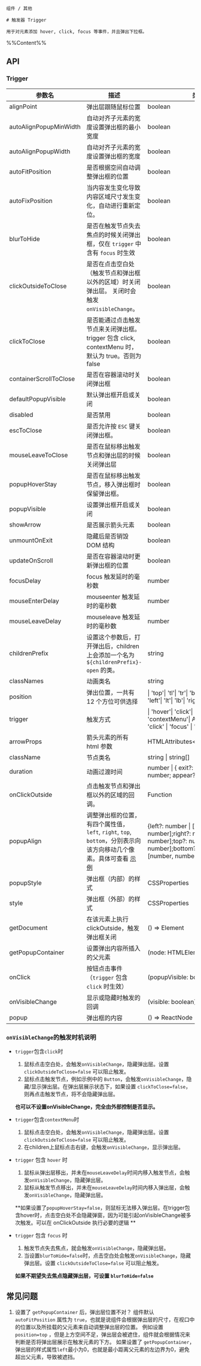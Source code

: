 `````
组件 / 其他

# 触发器 Trigger

用于对元素添加 hover, click, focus 等事件，并且弹出下拉框。
`````

%%Content%%

## API

### Trigger

|参数名|描述|类型|默认值|版本|
|---|---|---|---|---|
|alignPoint|弹出层跟随鼠标位置|boolean |`-`|-|
|autoAlignPopupMinWidth|自动对齐子元素的宽度设置弹出框的最小宽度|boolean |`-`|-|
|autoAlignPopupWidth|自动对齐子元素的宽度设置弹出框的宽度|boolean |`-`|-|
|autoFitPosition|是否根据空间自动调整弹出框的位置|boolean |`true`|-|
|autoFixPosition|当内容发生变化导致内容区域尺寸发生变化，自动进行重新定位。|boolean |`true`|-|
|blurToHide|是否在触发节点失去焦点的时候关闭弹出框，仅在 `trigger` 中含有 `focus` 时生效|boolean |`true`|-|
|clickOutsideToClose|是否在点击空白处（触发节点和弹出框以外的区域）时关闭弹出层。 关闭时会触发 `onVisibleChange`。|boolean |`true`|-|
|clickToClose|是否能通过点击触发节点来关闭弹出框。trigger 包含 click, contextMenu 时，默认为 true。否则为 false|boolean |`-`|-|
|containerScrollToClose|是否在容器滚动时关闭弹出框|boolean |`-`|2.34.0|
|defaultPopupVisible|默认弹出框开启或关闭|boolean |`-`|-|
|disabled|是否禁用|boolean |`-`|-|
|escToClose|是否允许按 `ESC` 键关闭弹出框。|boolean |`-`|-|
|mouseLeaveToClose|是否在鼠标移出触发节点和弹出层的时候关闭弹出层|boolean |`true`|2.22.0|
|popupHoverStay|是否在鼠标移出触发节点，移入弹出框时保留弹出框。|boolean |`true`|-|
|popupVisible|设置弹出框开启或关闭|boolean |`-`|-|
|showArrow|是否展示箭头元素|boolean |`-`|-|
|unmountOnExit|隐藏后是否销毁 DOM 结构|boolean |`true`|-|
|updateOnScroll|是否在容器滚动时更新弹出框的位置|boolean |`-`|2.32.0|
|focusDelay|focus 触发延时的毫秒数|number |`-`|-|
|mouseEnterDelay|mouseenter 触发延时的毫秒数|number |`100`|-|
|mouseLeaveDelay|mouseleave 触发延时的毫秒数|number |`100`|-|
|childrenPrefix|设置这个参数后，打开弹出后，children 上会添加一个名为 `${childrenPrefix}-open` 的类。|string |`-`|-|
|classNames|动画类名|string |`fadeId`|-|
|position|弹出位置，一共有 12 个方位可供选择|\| 'top'\| 'tl'\| 'tr'\| 'bottom'\| 'bl'\| 'br'\| 'left'\| 'lt'\| 'lb'\| 'right'\| 'rt'\| 'rb' |`bottom`|-|
|trigger|触发方式|\| 'hover'\| 'click'\| 'focus'\| 'contextMenu'\| Array<'hover' \| 'click' \| 'focus' \| 'contextMenu'> |`hover`|-|
|arrowProps|箭头元素的所有 html 参数|HTMLAttributes&lt;HTMLDivElement&gt; |`-`|-|
|className|节点类名|string \| string[] |`-`|-|
|duration|动画过渡时间|number \| { exit?: number; enter?: number; appear?: number } |`200`|-|
|onClickOutside|点击触发节点和弹出框以外的区域的回调。|Function |`-`|-|
|popupAlign|调整弹出框的位置，有四个属性值，`left`, `right`, `top`, `bottom`，分别表示向该方向移动几个像素。具体可查看 [示例](/react/components/trigger#设置弹窗位置偏移量)|{left?: number \| [number, number];right?: number \| [number, number];top?: number \| [number, number];bottom?: number \| [number, number];} |`{}`|-|
|popupStyle|弹出框（内部）的样式|CSSProperties |`-`|-|
|style|弹出框（外部）的样式|CSSProperties |`-`|-|
|getDocument|在该元素上执行 clickOutside，触发弹出框关闭|() => Element |`() => window.document`|-|
|getPopupContainer|设置弹出内容所插入的父元素|(node: HTMLElement) => Element |`-`|-|
|onClick|按钮点击事件（`trigger` 包含 `click` 时生效）|(popupVisible: boolean) => void |`-`|-|
|onVisibleChange|显示或隐藏时触发的回调|(visible: boolean) => void |`-`|-|
|popup|弹出框的内容|() => ReactNode |`-`|-|

### `onVisibleChange`的触发时机说明

- `trigger`包含`click`时
  1. 鼠标点击空白处，会触发`onVisibleChange`，隐藏弹出层。设置 `clickOutsideToClose=false` 可以阻止触发。
  2. 鼠标点击触发节点，例如示例中的 `Button`，会触发`onVisibleChange`，隐藏/显示弹出层。在弹出层展示状态下，如果设置 `clickToClose=false`，则再点击触发节点，将不会隐藏弹出层。

  **也可以不设置onVisibleChange，完全由外部控制是否显示。**

- `trigger`包含`contextMenu`时
  1. 鼠标点击空白处，会触发`onVisibleChange`，隐藏弹出层。设置 `clickOutsideToClose=false` 可以阻止触发。
  2. 在children上鼠标点击右键，会触发`onVisibleChange`，显示弹出层。

- `trigger` 包含 `hover` 时
  1. 鼠标从弹出层移出，并未在`mouseLeaveDelay`时间内移入触发节点，会触发`onVisibleChange`，隐藏弹出层。
  2. 鼠标从触发节点移出，并未在`mouseLeaveDelay`时间内移入弹出层，会触发`onVisibleChange`，隐藏弹出层。

  **如果设置了`popupHoverStay=false`，则鼠标无法移入弹出层。在trigger包含hover时，点击空白处不会隐藏弹窗，因为可能引起onVisibleChange被多次触发。可以在 onClickOutside 执行必要的逻辑 **

- `trigger` 包含 `focus` 时
  1. 触发节点失去焦点，就会触发`onVisibleChange`，隐藏弹出层。
  2. 当设置`blurToHide=false`时，点击空白处会触发`onVisibleChange`，隐藏弹出层。设置 `clickOutsideToClose=false` 可以阻止触发。

  **如果不期望失去焦点隐藏弹出层，可设置 `blurToHide=false`**


## 常见问题

1. 设置了 `getPopupContainer` 后，弹出层位置不对？
   组件默认 `autoFitPosition` 属性为 `true`，也就是说组件会根据弹出层的尺寸，在视口中的位置以及所挂载的父元素来自动调整弹出层的位置。
   例如设置 `position=top` ，但是上方空间不足，弹出层会被遮住，组件就会根据情况来判断是否将弹出层展示在触发元素的下方。
   如果设置了 `getPopupContainer`，弹出层的样式属性`left`最小为0，也就是最小距离父元素的左边界为0，避免超出父元素，导致被遮挡。

